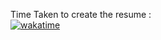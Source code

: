 Time Taken to create the resume :<br/>
[![wakatime](https://wakatime.com/badge/github/akadeepesh/OnlineResume.svg)](https://wakatime.com/badge/github/akadeepesh/OnlineResume)
